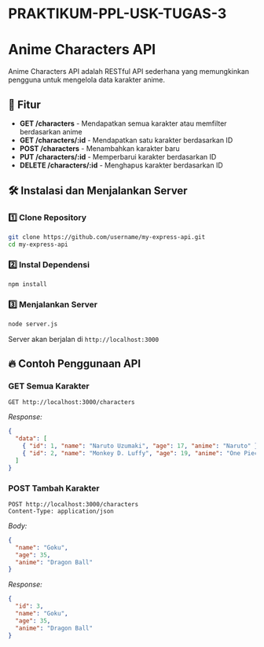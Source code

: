 # PRAKTIKUM-PPL-USK-TUGAS-3

# Anime Characters API

Anime Characters API adalah RESTful API sederhana yang memungkinkan pengguna untuk mengelola data karakter anime.

## 🚀 Fitur
- **GET /characters** - Mendapatkan semua karakter atau memfilter berdasarkan anime
- **GET /characters/:id** - Mendapatkan satu karakter berdasarkan ID
- **POST /characters** - Menambahkan karakter baru
- **PUT /characters/:id** - Memperbarui karakter berdasarkan ID
- **DELETE /characters/:id** - Menghapus karakter berdasarkan ID

## 🛠️ Instalasi dan Menjalankan Server
### 1️⃣ **Clone Repository**
```bash
git clone https://github.com/username/my-express-api.git
cd my-express-api
```

### 2️⃣ **Instal Dependensi**
```bash
npm install
```

### 3️⃣ **Menjalankan Server**
```bash
node server.js
```
Server akan berjalan di `http://localhost:3000`

## 🔥 Contoh Penggunaan API

### **GET Semua Karakter**
```http
GET http://localhost:3000/characters
```
_Response:_
```json
{
  "data": [
    { "id": 1, "name": "Naruto Uzumaki", "age": 17, "anime": "Naruto" },
    { "id": 2, "name": "Monkey D. Luffy", "age": 19, "anime": "One Piece" }
  ]
}
```

### **POST Tambah Karakter**
```http
POST http://localhost:3000/characters
Content-Type: application/json
```
_Body:_
```json
{
  "name": "Goku",
  "age": 35,
  "anime": "Dragon Ball"
}
```
_Response:_
```json
{
  "id": 3,
  "name": "Goku",
  "age": 35,
  "anime": "Dragon Ball"
}
```




